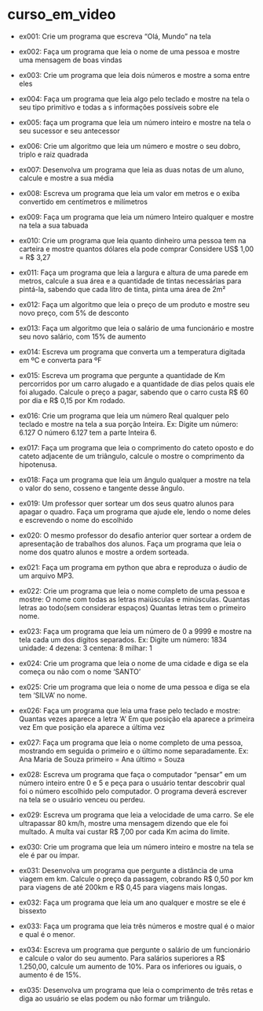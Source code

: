 # curso_em_video


  - ex001: Crie um programa que escreva “Olá, Mundo” na tela
  - ex002: Faça um programa que leia o nome de uma pessoa e mostre uma mensagem de boas vindas
  - ex003: Crie um programa que leia dois números e mostre a soma entre eles
  - ex004: Faça um programa que leia algo pelo teclado e mostre na tela o seu tipo primitivo e todas a s informações possíveis sobre ele
  - ex005: faça um programa que leia um número inteiro e mostre na tela o seu sucessor e seu antecessor
  - ex006: Crie um algoritmo que leia um número e mostre o seu dobro, triplo e raiz quadrada
  - ex007: Desenvolva um programa que leia as duas notas de um aluno, calcule e mostre a sua média
  - ex008: Escreva um programa que leia um valor em metros e o exiba convertido em centímetros e milímetros
  - ex009: Faça um programa que leia um número Inteiro qualquer e mostre na tela a sua tabuada
  - ex010: Crie um programa que leia quanto dinheiro uma pessoa tem na carteira e mostre quantos dólares ela pode comprar
           Considere US$ 1,00 = R$ 3,27
  - ex011:  Faça um programa que leia a largura e altura de uma parede em metros, calcule a sua área e a quantidade de tintas necessárias para pintá-la, sabendo que cada litro de tinta, pinta uma área de 2m² 
  - ex012: Faça um algoritmo que leia o preço de um produto e mostre seu novo preço, com 5% de desconto
  - ex013: Faça um algoritmo que leia o salário de uma funcionário e mostre seu novo salário, com 15% de aumento
  - ex014: Escreva um programa que converta um a temperatura digitada em ºC e converta para ºF
  - ex015: Escreva um programa que pergunte a quantidade de Km percorridos por um carro alugado e a quantidade de dias pelos quais ele foi alugado. Calcule o preço a pagar, sabendo que o carro custa R$ 60 por dia e R$ 0,15 por Km rodado.
  - ex016: Crie um programa que leia um número Real qualquer pelo teclado e mostre na tela a sua porção Inteira.
           Ex: Digite um número: 6.127
           O número 6.127 tem a parte Inteira 6.

  - ex017: Faça um programa que leia o comprimento do cateto oposto e do cateto adjacente de um triângulo, calcule o mostre o comprimento da hipotenusa. 
  - ex018: Faça um programa que leia um ângulo qualquer a mostre na tela o valor do seno, cosseno e tangente desse ângulo.
  - ex019: Um professor quer sortear um dos seus quatro alunos para apagar o quadro. Faça um programa que ajude ele, lendo o nome deles e escrevendo o nome do escolhido

  - ex020: O mesmo professor do desafio anterior quer sortear a ordem de apresentação de trabalhos dos alunos. Faça um programa que leia o nome dos quatro alunos e mostre a ordem sorteada.
  - ex021: Faça um programa em python que abra e reproduza o áudio de um arquivo MP3.
  - ex022: Crie um programa que leia o nome completo de uma pessoa e mostre: 
           O nome com todas as letras maiúsculas e minúsculas.
           Quantas letras ao todo(sem considerar espaços)
           Quantas letras tem o primeiro nome.
  - ex023: Faça um programa que leia um número de 0 a 9999 e mostre na tela cada um dos dígitos separados.
           Ex: Digite um número: 1834
           unidade: 4
           dezena: 3
           centena: 8
           milhar: 1
  - ex024: Crie um programa que leia o nome de uma cidade e diga se ela começa ou não com o nome ‘SANTO’
  - ex025: Crie um programa que leia o nome de uma pessoa e diga se ela tem ‘SILVA’ no nome.
  - ex026: Faça um programa que leia uma frase pelo teclado e mostre: 
           Quantas vezes aparece a letra ‘A’
           Em que posição ela aparece a primeira vez
           Em que posição ela aparece a última vez
  - ex027: Faça um programa que leia o nome completo de uma pessoa, mostrando em seguida o primeiro e o último nome separadamente. 
           Ex: Ana Maria de Souza
           primeiro = Ana
           último = Souza
  - ex028: Escreva um programa que faça o computador “pensar” em um número inteiro entre 0 e 5 e peça para o usuário tentar descobrir qual foi o número escolhido pelo computador. O programa deverá escrever na tela se o usuário venceu ou perdeu.
  - ex029: Escreva um programa que leia a velocidade de uma carro. Se ele ultrapassar 80 km/h, mostre uma mensagem dizendo que ele foi multado. A multa vai custar R$ 7,00 por cada Km acima do limite. 
  - ex030: Crie um programa que leia um número inteiro e mostre na tela se ele é par ou ímpar. 
  - ex031: Desenvolva um programa que pergunte a distância de uma viagem em km. Calcule o preço da passagem, cobrando R$ 0,50 por km para viagens de até 200km e R$ 0,45 para viagens mais longas. 
  - ex032: Faça um programa que leia um ano qualquer e mostre se ele é bissexto
  - ex033: Faça um programa que leia três números e mostre qual é o maior e qual é o menor.
  - ex034: Escreva um programa que pergunte o salário de um funcionário e calcule o valor do seu aumento. Para salários superiores a R$ 1.250,00, calcule um aumento de 10%. Para os inferiores ou iguais, o aumento é de 15%. 
  - ex035: Desenvolva um programa que leia o comprimento de três retas e diga ao usuário se elas podem ou não formar um triângulo. 